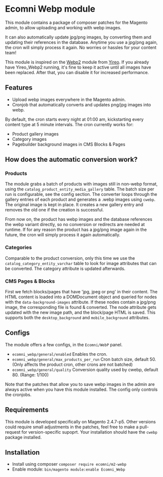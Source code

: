 # Ecomni Webp module

This module contains a package of composer patches for the Magento admin, to allow uploading and working with webp images.

It can also automatically update jpg/png images, by converting them and updating their references in the database.
Anytime you use a jpg/png again, the cron will simply process it again. No worries or hassles for your content team!

This module is inspired on the [Webp2](https://github.com/yireo/Yireo_Webp2) module from [Yireo](https://www.yireo.nl/). If you already have Yireo_Webp2 running, it's fine to keep it active until all images have been replaced. After that, you can disable it for increased performance.

## Features
- Upload webp images everywhere in the Magento admin.
- Cronjob that automatically converts and updates png/jpg images into webp.

By default, the cron starts every night at 01:00 am, kickstarting every content type at 5 minute intervals.
The cron currently works for:
- Product gallery images
- Category images
- Pagebuilder background images in CMS Blocks & Pages

## How does the automatic conversion work?

### Products

The module grabs a batch of products with images still in non-webp format, using the `catalog_product_entity_media_gallery` table.
The batch size per run is configurable, see the config section.
The converter loops through the gallery entries of each product and generates a .webp images using `cwebp`.
The original image is kept in place.
It creates a new gallery entry and removes the old one if the creation is successful.

From now on, the product has webp images and the database references the webp variant directly, so no conversion or redirects are needed at runtime.
If for any reason the product has a jpg/png image again in the future, the cron will simply process it again automatically.

### Categories

Comparable to the product conversion, only this time we use the `catalog_category_entity_varchar` table to look for image attributes that can be converted.
The category attribute is updated afterwards.

### CMS Pages & Blocks

First we fetch blocks/pages that have 'jpg, jpeg or png' in their content.
The HTML content is loaded into a DOMDocument object and queried for nodes with the `data-background-images` attribute.
If these nodes contain a jpg/png image, the corresponding file is found & converted. The node attribute gets updated with the new image path, and the block/page HTML is saved.
This supports both the `desktop_background` and `mobile_background` attributes.

## Configs

The module offers a few configs, in the `Ecomni/WebP` panel.
- `ecomni_webp/general/enabled` Enables the cron.
- `ecomni_webp/general/max_products_per_run` Cron batch size, default 50. (Only affects the product cron, other crons are not batched)
- `ecomni_webp/general/quality` Conversion quality used by cwebp, default 80. (Range: 1/100)

Note that the patches that allow you to save webp images in the admin are always active when you have this module installed. The config only controls the cronjobs.

## Requirements

This module is developed specifically on Magento 2.4.7-p5. Other versions could require small adjustments in the patches, feel free to make a pull-request for version-specific supoprt.
Your installation should have the `cwebp` package installed.

## Installation

- Install using composer `composer require ecomni/m2-webp`
- Enable module: `bin/magento module:enable Ecomni_Webp`